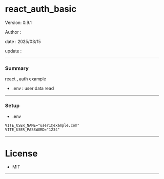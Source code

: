 # react_auth_basic

 Version: 0.9.1

 Author  : 

 date    : 2025/03/15

 update  :

***
### Summary

react , auth example

* .env : user data read


***
### Setup
* .env

```
VITE_USER_NAME="user1@example.com"
VITE_USER_PASSWORD="1234"
```

***
# License

* MIT

***
